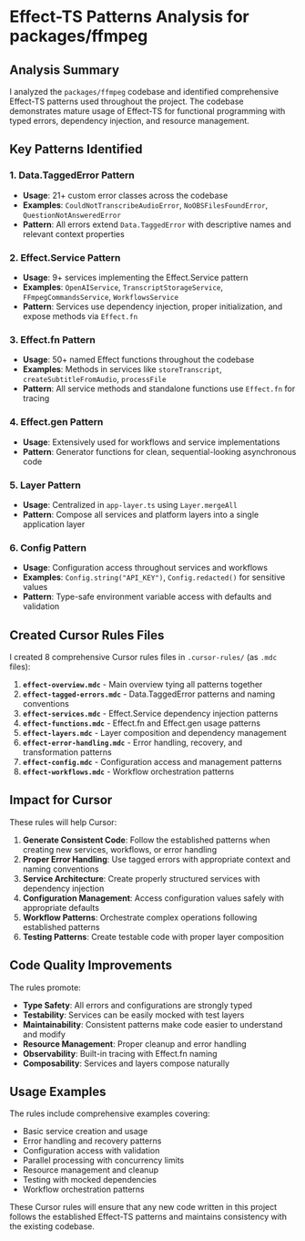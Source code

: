 # Effect-TS Patterns Analysis for packages/ffmpeg

## Analysis Summary

I analyzed the `packages/ffmpeg` codebase and identified comprehensive Effect-TS patterns used throughout the project. The codebase demonstrates mature usage of Effect-TS for functional programming with typed errors, dependency injection, and resource management.

## Key Patterns Identified

### 1. **Data.TaggedError Pattern**
- **Usage**: 21+ custom error classes across the codebase
- **Examples**: `CouldNotTranscribeAudioError`, `NoOBSFilesFoundError`, `QuestionNotAnsweredError`
- **Pattern**: All errors extend `Data.TaggedError` with descriptive names and relevant context properties

### 2. **Effect.Service Pattern**
- **Usage**: 9+ services implementing the Effect.Service pattern
- **Examples**: `OpenAIService`, `TranscriptStorageService`, `FFmpegCommandsService`, `WorkflowsService`
- **Pattern**: Services use dependency injection, proper initialization, and expose methods via `Effect.fn`

### 3. **Effect.fn Pattern**  
- **Usage**: 50+ named Effect functions throughout the codebase
- **Examples**: Methods in services like `storeTranscript`, `createSubtitleFromAudio`, `processFile`
- **Pattern**: All service methods and standalone functions use `Effect.fn` for tracing

### 4. **Effect.gen Pattern**
- **Usage**: Extensively used for workflows and service implementations
- **Pattern**: Generator functions for clean, sequential-looking asynchronous code

### 5. **Layer Pattern**
- **Usage**: Centralized in `app-layer.ts` using `Layer.mergeAll`
- **Pattern**: Compose all services and platform layers into a single application layer

### 6. **Config Pattern**
- **Usage**: Configuration access throughout services and workflows
- **Examples**: `Config.string("API_KEY")`, `Config.redacted()` for sensitive values
- **Pattern**: Type-safe environment variable access with defaults and validation

## Created Cursor Rules Files

I created 8 comprehensive Cursor rules files in `.cursor-rules/` (as `.mdc` files):

1. **`effect-overview.mdc`** - Main overview tying all patterns together
2. **`effect-tagged-errors.mdc`** - Data.TaggedError patterns and naming conventions
3. **`effect-services.mdc`** - Effect.Service dependency injection patterns
4. **`effect-functions.mdc`** - Effect.fn and Effect.gen usage patterns
5. **`effect-layers.mdc`** - Layer composition and dependency management
6. **`effect-error-handling.mdc`** - Error handling, recovery, and transformation patterns
7. **`effect-config.mdc`** - Configuration access and management patterns
8. **`effect-workflows.mdc`** - Workflow orchestration patterns

## Impact for Cursor

These rules will help Cursor:

1. **Generate Consistent Code**: Follow the established patterns when creating new services, workflows, or error handling
2. **Proper Error Handling**: Use tagged errors with appropriate context and naming conventions
3. **Service Architecture**: Create properly structured services with dependency injection
4. **Configuration Management**: Access configuration values safely with appropriate defaults
5. **Workflow Patterns**: Orchestrate complex operations following established patterns
6. **Testing Patterns**: Create testable code with proper layer composition

## Code Quality Improvements

The rules promote:

- **Type Safety**: All errors and configurations are strongly typed
- **Testability**: Services can be easily mocked with test layers
- **Maintainability**: Consistent patterns make code easier to understand and modify
- **Resource Management**: Proper cleanup and error handling
- **Observability**: Built-in tracing with Effect.fn naming
- **Composability**: Services and layers compose naturally

## Usage Examples

The rules include comprehensive examples covering:

- Basic service creation and usage
- Error handling and recovery patterns
- Configuration access with validation
- Parallel processing with concurrency limits
- Resource management and cleanup
- Testing with mocked dependencies
- Workflow orchestration patterns

These Cursor rules will ensure that any new code written in this project follows the established Effect-TS patterns and maintains consistency with the existing codebase.